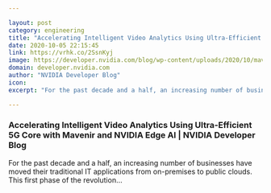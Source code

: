 ```yaml
---

layout: post
category: engineering
title: "Accelerating Intelligent Video Analytics Using Ultra-Efficient 5G Core with Mavenir and NVIDIA Edge AI"
date: 2020-10-05 22:15:45
link: https://vrhk.co/2SsnKyj
image: https://developer.nvidia.com/blog/wp-content/uploads/2020/10/mavenir-nvidia-solutions-1.png
domain: developer.nvidia.com
author: "NVIDIA Developer Blog"
icon: 
excerpt: "For the past decade and a half, an increasing number of businesses have moved their traditional IT applications from on-premises to public clouds. This first phase of the revolution…"

---
```


### Accelerating Intelligent Video Analytics Using Ultra-Efficient 5G Core with Mavenir and NVIDIA Edge AI | NVIDIA Developer Blog

For the past decade and a half, an increasing number of businesses have moved their traditional IT applications from on-premises to public clouds. This first phase of the revolution…
